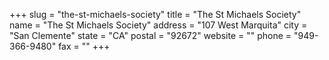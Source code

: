 +++
slug = "the-st-michaels-society"
title = "The St Michaels Society"
name = "The St Michaels Society"
address = "107 West Marquita"
city = "San Clemente"
state = "CA"
postal = "92672"
website = ""
phone = "949-366-9480"
fax = ""
+++
